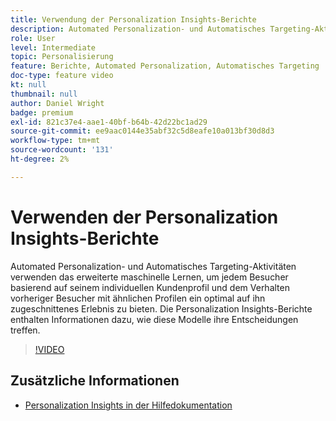 ```yaml
---
title: Verwendung der Personalization Insights-Berichte
description: Automated Personalization- und Automatisches Targeting-Aktivitäten verwenden das erweiterte maschinelle Lernen, um jedem Besucher basierend auf seinem individuellen Kundenprofil und dem Verhalten vorheriger Besucher mit ähnlichen Profilen ein optimal auf ihn zugeschnittenes Erlebnis zu bieten. Die Personalization Insights-Berichte enthalten Informationen dazu, wie diese Modelle ihre Entscheidungen treffen.
role: User
level: Intermediate
topic: Personalisierung
feature: Berichte, Automated Personalization, Automatisches Targeting
doc-type: feature video
kt: null
thumbnail: null
author: Daniel Wright
badge: premium
exl-id: 821c37e4-aae1-40bf-b64b-42d22bc1ad29
source-git-commit: ee9aac0144e35abf32c5d8eafe10a013bf30d8d3
workflow-type: tm+mt
source-wordcount: '131'
ht-degree: 2%

---
```


# Verwenden der Personalization Insights-Berichte

Automated Personalization- und Automatisches Targeting-Aktivitäten verwenden das erweiterte maschinelle Lernen, um jedem Besucher basierend auf seinem individuellen Kundenprofil und dem Verhalten vorheriger Besucher mit ähnlichen Profilen ein optimal auf ihn zugeschnittenes Erlebnis zu bieten. Die Personalization Insights-Berichte enthalten Informationen dazu, wie diese Modelle ihre Entscheidungen treffen.

>[!VIDEO](https://video.tv.adobe.com/v/25601/?quality=12)

## Zusätzliche Informationen

* [Personalization Insights in der Hilfedokumentation](https://docs.adobe.com/content/help/en/target/using/reports/insights/personalization-insights-reports.html)

